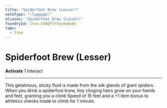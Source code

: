 ```yaml
---
title: "Spiderfoot Brew (Lesser)"
noteType: ":luggage:"
aliases: "Spiderfoot Brew (Lesser)"
foundryId: Item.5GNQFZYXay0w0oBx
tags:
  - Item
---
```


# Spiderfoot Brew (Lesser)

**Activate** 1 Interact

* * *

This gelatinous, sticky fluid is made from the silk glands of giant spiders. When you drink a spiderfoot brew, tiny clinging hairs grow on your hands and feet, granting you a climb Speed of 15 feet and a +1 item bonus to athletics checks made to climb for 1 minute.


